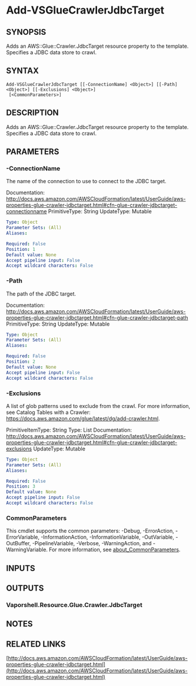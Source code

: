 # Add-VSGlueCrawlerJdbcTarget

## SYNOPSIS
Adds an AWS::Glue::Crawler.JdbcTarget resource property to the template.
Specifies a JDBC data store to crawl.

## SYNTAX

```
Add-VSGlueCrawlerJdbcTarget [[-ConnectionName] <Object>] [[-Path] <Object>] [[-Exclusions] <Object>]
 [<CommonParameters>]
```

## DESCRIPTION
Adds an AWS::Glue::Crawler.JdbcTarget resource property to the template.
Specifies a JDBC data store to crawl.

## PARAMETERS

### -ConnectionName
The name of the connection to use to connect to the JDBC target.

Documentation: http://docs.aws.amazon.com/AWSCloudFormation/latest/UserGuide/aws-properties-glue-crawler-jdbctarget.html#cfn-glue-crawler-jdbctarget-connectionname
PrimitiveType: String
UpdateType: Mutable

```yaml
Type: Object
Parameter Sets: (All)
Aliases:

Required: False
Position: 1
Default value: None
Accept pipeline input: False
Accept wildcard characters: False
```

### -Path
The path of the JDBC target.

Documentation: http://docs.aws.amazon.com/AWSCloudFormation/latest/UserGuide/aws-properties-glue-crawler-jdbctarget.html#cfn-glue-crawler-jdbctarget-path
PrimitiveType: String
UpdateType: Mutable

```yaml
Type: Object
Parameter Sets: (All)
Aliases:

Required: False
Position: 2
Default value: None
Accept pipeline input: False
Accept wildcard characters: False
```

### -Exclusions
A list of glob patterns used to exclude from the crawl.
For more information, see Catalog Tables with a Crawler: https://docs.aws.amazon.com/glue/latest/dg/add-crawler.html.

PrimitiveItemType: String
Type: List
Documentation: http://docs.aws.amazon.com/AWSCloudFormation/latest/UserGuide/aws-properties-glue-crawler-jdbctarget.html#cfn-glue-crawler-jdbctarget-exclusions
UpdateType: Mutable

```yaml
Type: Object
Parameter Sets: (All)
Aliases:

Required: False
Position: 3
Default value: None
Accept pipeline input: False
Accept wildcard characters: False
```

### CommonParameters
This cmdlet supports the common parameters: -Debug, -ErrorAction, -ErrorVariable, -InformationAction, -InformationVariable, -OutVariable, -OutBuffer, -PipelineVariable, -Verbose, -WarningAction, and -WarningVariable. For more information, see [about_CommonParameters](http://go.microsoft.com/fwlink/?LinkID=113216).

## INPUTS

## OUTPUTS

### Vaporshell.Resource.Glue.Crawler.JdbcTarget
## NOTES

## RELATED LINKS

[http://docs.aws.amazon.com/AWSCloudFormation/latest/UserGuide/aws-properties-glue-crawler-jdbctarget.html](http://docs.aws.amazon.com/AWSCloudFormation/latest/UserGuide/aws-properties-glue-crawler-jdbctarget.html)

